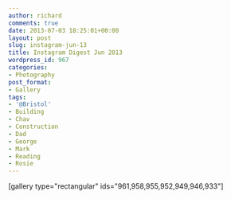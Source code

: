 ```yaml
---
author: richard
comments: true
date: 2013-07-03 18:25:01+00:00
layout: post
slug: instagram-jun-13
title: Instagram Digest Jun 2013
wordpress_id: 967
categories:
- Photography
post_format:
- Gallery
tags:
- '@Bristol'
- Building
- Chav
- Construction
- Dad
- George
- Mark
- Reading
- Rosie
---
```


[gallery type="rectangular" ids="961,958,955,952,949,946,933"]
